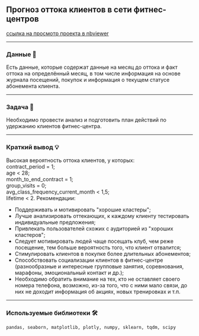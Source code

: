 ## Прогноз оттока клиентов в сети фитнес-центров

[ссылка на просмотр проекта в nbviewer](https://nbviewer.jupyter.org/github/NESDS/praktikum_yandex_projects/blob/main/2021_05_10_outflow_fitness_clients/2021_05_10_outflow_fitness_clients.ipynb)

---
### Данные 📁
 Есть данные, которые содержат данные на месяц до оттока и факт оттока на определённый месяц, в том числе информация на основе журнала посещений, покупок и информация о текущем статусе абонемента клиента.

---
### Задача 📝
Необходимо провести анализ и подготовить план действий по удержанию клиентов фитнес-центра.

---
### Краткий вывод 💡
Высокая вероятность оттока клиентов, у которых:  
сontract_period = 1;  
age < 28;  
month_to_end_contract = 1;  
group_visits = 0;  
avg_class_frequency_current_month < 1,5;  
lifetime < 2.
Рекомендации:
- Поддерживать и мотивировать "хорошие кластеры";
- Лучше анализировать оттекающих, к каждому клиенту тестировать индивидуальные предложения;
- Привлекать пользователей схожих с аудиторией из "хороших кластеров";
- Следует мотивировать людей чаще посещать клуб, чем реже посещение, тем больше вероятность того, что клиент отвалится;
- Стимулировать клиентов в покупке более длительных абонементов;
- Способствовать социализации клиентов в фитнес-центре (разнообразные и интересные групповые занятия, соревнования, марафоны, эмоциональный контакт и др.);
- Необходимо обратить внимание на тех, кто не оставляет своего номера телефона, возможно, из-за того, что с ними мало связи, до них не доходит информация об акциях, новых тренировках и т.п.

---
### Используемые библиотеки 🛠️
``` pandas, seaborn, matplotlib, plotly, numpy, sklearn, tqdm, scipy ```
